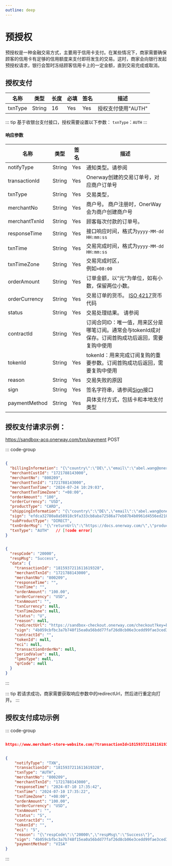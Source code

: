 ```yaml
---
outline: deep
---
```

<script setup>

import {reactive, ref, watch, onMounted, unref } from 'vue'; 
import {requestGen, secret} from "./util/utils";
import {ProductTypeEnum as ProductTypeEnumTable, SubProductTypeEnum as SubProductTypeEnumTable,TxnTypeEnum as TxnTypeEnumTable,SubProductTypeEnum,Subscription,NotifyTypeEnum,TxnTypeEnum,TxnStatusEnum} from "./util/constants";
import CMExample from './components/CMExample.vue';
import CMNote from './components/CMNote.vue';
import CustomPopover from './components/element-ui/CustomPopover.vue'; 
import CustomTable from "./components/element-ui/CustomTable.vue";
import {TopRight, View} from "@element-plus/icons-vue";
import { ClickOutside as vClickOutside } from 'element-plus';

</script>

# 预授权
预授权是一种金融交易方式，主要用于信用卡支付。在某些情况下，商家需要确保顾客的信用卡有足够的信用额度来支付即将发生的交易。这时，商家会向银行发起预授权请求，银行会暂时冻结顾客信用卡上的一定金额，直到交易完成或取消。

## 授权支付

<div class="custom-table bordered-table">

| 名称             | 类型     | 长度 | 必填  | 签名  | 描述           |
|----------------|--------|----|-----|-----|--------------|
| txnType | String | 16 | Yes | Yes | 授权支付使用"AUTH" |

</div>


::: tip 基于收银台支付接口，授权需要设置以下参数： `txnType`：`AUTH`
:::






#### 响应参数

<div class="custom-table bordered-table">

| 名称	           | 类型     | 签名  | 描述                                                                                                                                                                                                                                      |
|---------------|--------|-----|-----------------------------------------------------------------------------------------------------------------------------------------------------------------------------------------------------------------------------------------|
| notifyType    | String | Yes | 通知类型。请参阅  <CustomPopover title="NotifyTypeEnum" width="auto" reference="NotifyTypeEnum" link="/apis/enums.html#notifytypeenum" > <CustomTable :data="NotifyTypeEnum.data" :columns="NotifyTypeEnum.columns"></CustomTable> </CustomPopover> |                                           |
| transactionId | String | Yes | Onerway创建的交易订单号，对应商户订单号                                                                                                                                                                                                                 |
| txnType       | String | Yes | 交易类型，  <CustomPopover title="TxnTypeEnum" width="auto" reference="TxnTypeEnum" link="/apis/enums.html#txntypeenum" > <CustomTable :data="TxnTypeEnum.data" :columns="TxnTypeEnum.columns"></CustomTable> </CustomPopover>               |
| merchantNo    | String | Yes | 商户号。 商户注册时，OnerWay会为商户创建商户号                                                                                                                                                                                                             |
| merchantTxnId | String | Yes | 顾客每次付款的订单号。                                                                                                                                                                                                                             |
| responseTime  | String | Yes | 接口响应时间，格式为`yyyy-MM-dd HH:mm:ss`                                                                                                                                                                                                         |
| txnTime       | String | Yes | 交易完成时间，格式为`yyyy-MM-dd HH:mm:ss`                                                                                                                                                                                                         |
| txnTimeZone   | String | Yes | 交易完成时区，<br/>例如`+08:00`                                                                                                                                                                                                                  |
| orderAmount   | String | Yes | 订单金额，以“元”为单位，如有小数，保留两位小数。                                                                                                                                                                                                               |
| orderCurrency | String | Yes | 交易订单的货币。 [ISO 4217](https://en.wikipedia.org/wiki/ISO_4217#List_of_ISO_4217_currency_codes)货币代码                                                                                                                                         |
| status        | String | Yes | 交易处理结果。 请参阅 <CustomPopover title="TxnStatusEnum" width="auto" reference="TxnStatusEnum" link="/apis/enums.html#txnstatusenum" > <CustomTable :data="TxnStatusEnum.data" :columns="TxnStatusEnum.columns"></CustomTable> </CustomPopover> |
| contractId    | String | Yes | 订阅合同ID：唯一值，用来区分是哪笔订阅。通常会与tokenId成对保存。订阅首购成功后返回，需要复购中使用                                                                                                                                                                                  |
| tokenId       | String | Yes | tokenId：用来完成订阅复购的重要参数。订阅首购成功后返回，需要复购中使用                                                                                                                                                                                                 |
| reason        | String | Yes | 交易失败的原因                                                                                                                                                                                                                                 |
| sign          | String | Yes | 签名字符串，请参阅[Sign](./sign)接口                                                                                                                                                                                                       |
| paymentMethod | String | Yes | 具体支付方式，包括卡和本地支付类型                                                                                                                                                                                                                       |

</div>

## 授权支付请求示例：

https://sandbox-acq.onerway.com/txn/payment <Badge type="tip">POST</Badge>

::: code-group

```json [请求参数]

{
  "billingInformation": "{\"country\":\"DE\",\"email\":\"abel.wang@onerway.com\",\"firstName\":\"şş\",\"lastName\":\"café\",\"phone\":\"17700492982\",\"address\":\"Apt. 870\",\"city\":\"Akşehir\",\"postalCode\":\"66977\",\"identityNumber\":\"12345678\",\"province\":\"Akşehir\"}",
  "merchantCustId": "1721788143000",
  "merchantNo": "800209",
  "merchantTxnId": "1721788143000",
  "merchantTxnTime": "2024-07-24 10:29:03",
  "merchantTxnTimeZone": "+08:00",
  "orderAmount": "100",
  "orderCurrency": "USD",
  "productType": "CARD",
  "shippingInformation": "{\"country\":\"DE\",\"email\":\"abel.wang@onerway.com\",\"firstName\":\"şş\",\"lastName\":\"café\",\"phone\":\"17700492982\",\"address\":\"Apt. 870\",\"city\":\"Akşehir\",\"postalCode\":\"66977\",\"identityNumber\":\"12345678\",\"province\":\"Akşehir\"}",
  "sign": "efdca32780a8a58918c9fa333cb8aba72586a77eb87b4b0961d4556ed210928a",
  "subProductType": "DIRECT",
  "txnOrderMsg": "{\"returnUrl\":\"https://docs.onerway.com/\",\"products\":\"[{\\\"price\\\":\\\"110.00\\\",\\\"num\\\":\\\"1\\\",\\\"name\\\":\\\"iphone11\\\",\\\"currency\\\":\\\"USD\\\"}]\",\"transactionIp\":\"127.0.0.1\",\"appId\":\"1739545982264549376\",\"javaEnabled\":false,\"colorDepth\":\"24\",\"screenHeight\":\"1080\",\"screenWidth\":\"1920\",\"timeZoneOffset\":\"-480\",\"accept\":\"text/html,application/xhtml+xml,application/xml;q=0.9,image/avif,image/webp,image/apng,*/*;q=0.8,application/signed-exchange;v=b3;q=0.9\",\"userAgent\":\"Mozilla/5.0 (Windows NT 10.0; Win64; x64) AppleWebKit/537.36 (KHTML, like Gecko) Chrome/91.0.4472.124 Safari/537.36\",\"contentLength\":\"340\",\"language\":\"zh-CN\"}",
  "txnType": "AUTH"   // [!code error]
}

```

```json [响应参数]

{
  "respCode": "20000",
  "respMsg": "Success",
  "data": {
    "transactionId": "1815937211611619328",
    "merchantTxnId": "1721788143000",
    "merchantNo": "800209",
    "responseTime": "",
    "txnTime": "",
    "orderAmount": "100.00",
    "orderCurrency": "USD",
    "txnAmount": "",
    "txnCurrency": null,
    "txnTimeZone": null,
    "status": "U",
    "reason": null,
    "redirectUrl": "https://sandbox-checkout.onerway.com/checkout?key=be2093ebb79241e1b0f28296ef8f28f7",
    "sign": "4b059cbfbc3a7b748f15ea0a56bdd77faf26d8cb06e3cedd99fae3ced3df8f9a",
    "contractId": "",
    "tokenId": null,
    "eci": null,
    "transactionOrderNo": null,
    "periodValue": null,
    "lpmsType": null,
    "qrCode": null
  }
}

```
:::


::: tip 若请求成功，商家需要获取响应参数中的redirectUrl，然后进行重定向打开。
:::


## 授权支付成功示例

::: code-group

```json [同步返回（returnurl）]

https://www.merchant-store-website.com/?transactionId=1815937211611619328&merchantTxnId=1721788143000&merchantNo=800209&responseTime=2024-07-10%2017:35:43&txnTime=2024-07-10%2017:35:22&txnTimeZone=+08:00&orderAmount=100.00&orderCurrency=USD&txnAmount=100.00&txnCurrency=USD&status=S&reason=Payment%20successful&eci=5

```

```json [异步通知（notifyurl）]

{
    "notifyType": "TXN",
    "transactionId": "1815937211611619328",
    "txnType": "AUTH",
    "merchantNo": "800209",
    "merchantTxnId": "1721788143000",
    "responseTime": "2024-07-10 17:35:42",
    "txnTime": "2024-07-10 17:35:22",
    "txnTimeZone": "+08:00",
    "orderAmount": "100.00",
    "orderCurrency": "USD",
    "txnAmount": "",
    "status": "S",
    "contractId": "",
    "tokenId": "",
    "eci": "5",
    "reason": "{\"respCode\":\"20000\",\"respMsg\":\"Success\"}",
    "sign": "4b059cbfbc3a7b748f15ea0a56bdd77faf26d8cb06e3cedd99fae3ced3df8f9a",
    "paymentMethod": "VISA"
}

```
:::